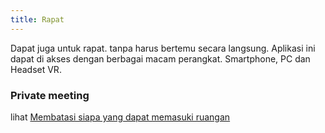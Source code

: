 ```yaml
---
title: Rapat
---
```


Dapat juga untuk rapat. tanpa harus bertemu secara langsung. Aplikasi ini dapat di akses dengan berbagai macam perangkat. Smartphone, PC dan Headset VR.

### Private meeting

lihat [Membatasi siapa yang dapat memasuki ruangan](/docs/rooms#membatasi-siapa-yang-dapat-memasuki-ruangan)